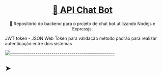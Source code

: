 <!-- ⚠️ This README has been generated from the file(s) "blueprint.md" ⚠️-->
<h1 align="center">
    <a href="https://github.com/acidbutter96/API-bot">🔗 API Chat Bot</a>
</h1>

<p align="center">🚀 Repositório do backend para o projeto de chat bot utilizando Nodejs e Expressjs.</p>

JWT token - JSON Web Token para validação método padrão para realizar autenticação entre dois sistemas


[![-----------------------------------------------------](https://raw.githubusercontent.com/andreasbm/readme/master/assets/lines/colored.png)](#)

## ➤ 



